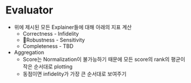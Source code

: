 # Evaluator

* 위에 제시된 모든 Explainer들에 대해 아래의 지표 계산
  * Correctness - Infidelity
  * Robustness - Sensitivity
  * Completeness - TBD
* Aggregation
  * Score는 Normalization이 불가능하기 때문에 모든 score의 rank의 평균이 작은 순서대로 plotting
  * 동점이면 infidelity가 가장 큰 순서대로 보여주기
